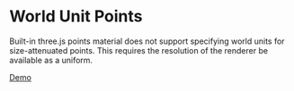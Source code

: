 # World Unit Points

Built-in three.js points material does not support specifying world units for size-attenuated points. This requires the resolution of the renderer be available as a uniform.

[Demo](https://gkjohnson.github.io/threejs-sandbox/world-unit-points/)

